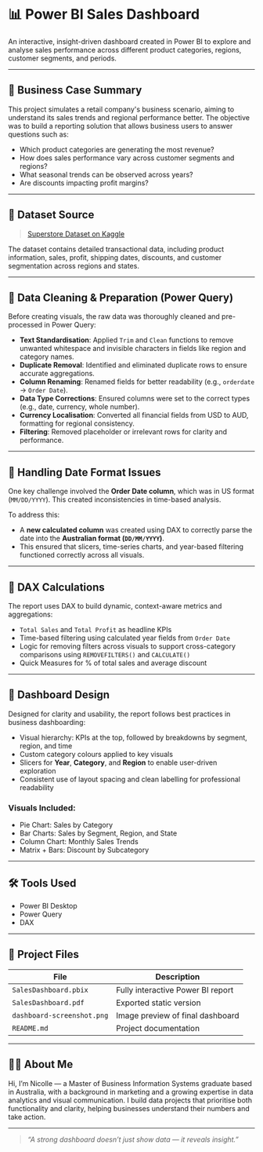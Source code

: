 # 📊 Power BI Sales Dashboard

An interactive, insight-driven dashboard created in Power BI to explore and analyse sales performance across different product categories, regions, customer segments, and periods.

---

## 💼 Business Case Summary

This project simulates a retail company's business scenario, aiming to understand its sales trends and regional performance better. The objective was to build a reporting solution that allows business users to answer questions such as:

- Which product categories are generating the most revenue?
- How does sales performance vary across customer segments and regions?
- What seasonal trends can be observed across years?
- Are discounts impacting profit margins?

---

## 🔗 Dataset Source

> [Superstore Dataset on Kaggle](https://www.kaggle.com/datasets/vivek468/superstore-dataset-final)

The dataset contains detailed transactional data, including product information, sales, profit, shipping dates, discounts, and customer segmentation across regions and states.

---

## 🧼 Data Cleaning & Preparation (Power Query)

Before creating visuals, the raw data was thoroughly cleaned and pre-processed in Power Query:

- **Text Standardisation**: Applied `Trim` and `Clean` functions to remove unwanted whitespace and invisible characters in fields like region and category names.
- **Duplicate Removal**: Identified and eliminated duplicate rows to ensure accurate aggregations.
- **Column Renaming**: Renamed fields for better readability (e.g., `orderdate` → `Order Date`).
- **Data Type Corrections**: Ensured columns were set to the correct types (e.g., date, currency, whole number).
- **Currency Localisation**: Converted all financial fields from USD to AUD, formatting for regional consistency.
- **Filtering**: Removed placeholder or irrelevant rows for clarity and performance.

---

## 📅 Handling Date Format Issues

One key challenge involved the **Order Date column**, which was in US format (`MM/DD/YYYY`). This created inconsistencies in time-based analysis.

To address this:

- A **new calculated column** was created using DAX to correctly parse the date into the **Australian format (`DD/MM/YYYY`)**.
- This ensured that slicers, time-series charts, and year-based filtering functioned correctly across all visuals.

---

## 🧠 DAX Calculations

The report uses DAX to build dynamic, context-aware metrics and aggregations:

- `Total Sales` and `Total Profit` as headline KPIs
- Time-based filtering using calculated year fields from `Order Date`
- Logic for removing filters across visuals to support cross-category comparisons using `REMOVEFILTERS()` and `CALCULATE()`
- Quick Measures for % of total sales and average discount

---

## 🎨 Dashboard Design

Designed for clarity and usability, the report follows best practices in business dashboarding:

- Visual hierarchy: KPIs at the top, followed by breakdowns by segment, region, and time
- Custom category colours applied to key visuals
- Slicers for **Year**, **Category**, and **Region** to enable user-driven exploration
- Consistent use of layout spacing and clean labelling for professional readability

### Visuals Included:
- Pie Chart: Sales by Category  
- Bar Charts: Sales by Segment, Region, and State  
- Column Chart: Monthly Sales Trends  
- Matrix + Bars: Discount by Subcategory

---

## 🛠 Tools Used

- Power BI Desktop  
- Power Query  
- DAX  

---

## 📁 Project Files

| File                      | Description                             |
|---------------------------|-----------------------------------------|
| `SalesDashboard.pbix`     | Fully interactive Power BI report       |
| `SalesDashboard.pdf`      | Exported static version                 |
| `dashboard-screenshot.png`| Image preview of final dashboard        |
| `README.md`               | Project documentation                   |

---

## 👩‍💼 About Me

Hi, I’m Nicolle — a Master of Business Information Systems graduate based in Australia, with a background in marketing and a growing expertise in data analytics and visual communication. I build data projects that prioritise both functionality and clarity, helping businesses understand their numbers and take action.

---

> _“A strong dashboard doesn’t just show data — it reveals insight.”_
